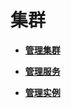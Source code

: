 # 集群<a name="admin_guide_000009"></a>

-   **[管理集群](管理集群.md)**  

-   **[管理服务](管理服务.md)**  

-   **[管理实例](管理实例.md)**  


